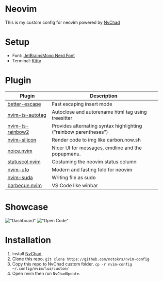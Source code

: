# Neovim

This is my custom config for neovim powered by [NvChad](https://github.com/NvChad/NvChad)

# Setup

- Font: [JetBrainsMono Nerd Font](https://www.nerdfonts.com/font-downloads)
- Terminal: [Kitty](https://sw.kovidgoyal.net/kitty/)

# Plugin

| Plugin                                                           | Description                                                      |
| ---------------------------------------------------------------- | ---------------------------------------------------------------- |
| [better-escape](https://github.com/max397574/better-escape.nvim) | Fast escaping insert mode                                        |
| [nvim-ts-autotag](https://github.com/windwp/nvim-ts-autotag)     | Autoclose and autorename html tag using treesitter               |
| [nvim-ts-rainbow2](https://github.com/HiPhish/nvim-ts-rainbow2)  | Provides alternating syntax highlighting (“rainbow parentheses”) |
| [nvim-silicon](https://github.com/krivahtoo/silicon.nvim)        | Render code to img like carbon.now.sh                            |
| [noice.nvim](https://github.com/folke/noice.nvim)                | Nicer UI for messages, cmdline and the popupmenu.                |
| [statuscol.nvim](https://github.com/luukvbaal/statuscol.nvim)    | Costuming the neovim status column                               |
| [nvim-ufo](https://github.com/kevinhwang91/nvim-ufo)             | Modern and fasting fold for neovim                               |
| [nvim-suda](https://github.com/lambdalisue/suda.vim)             | Writing file as sudo                                             |
| [barbecue.nvim](https://github.com/utilyre/barbecue.nvim)        | VS Code like winbar                                              |

# Showcase

!["Dashboard"](https://i.ibb.co/7gmKr0z/nvim-01.webp)
!["Open Code"](https://i.ibb.co/QD6VDrT/nvim-02.webp)

# Installation

1. Install [NvChad](https://nvchad.com/docs/quickstart/install).
2. Clone this repo.
   `git clone https://github.com/notokrs/nvim-config`
3. Copy this repo to NvChad custom folder.
   `cp -r nvim-config ~/.config/nvim/lua/custom/`
4. Open nvim then run `NvChadUpdate`.
